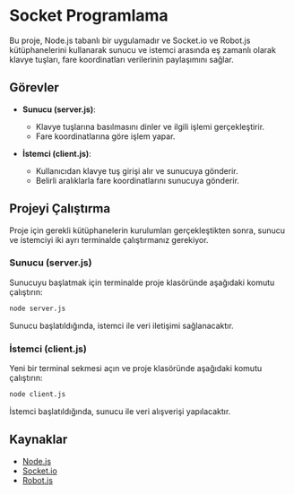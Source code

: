 # Socket Programlama

Bu proje, Node.js tabanlı bir uygulamadır ve Socket.io ve Robot.js kütüphanelerini kullanarak sunucu ve istemci arasında eş zamanlı olarak klavye tuşları, fare koordinatları verilerinin paylaşımını sağlar.

## Görevler 

- **Sunucu (server.js)**:
    - Klavye tuşlarına basılmasını dinler ve ilgili işlemi gerçekleştirir.
    - Fare koordinatlarına göre işlem yapar.

- **İstemci (client.js)**:
    - Kullanıcıdan klavye tuş girişi alır ve sunucuya gönderir.
    - Belirli aralıklarla fare koordinatlarını sunucuya gönderir.


## Projeyi Çalıştırma

Proje için gerekli kütüphanelerin kurulumları gerçekleştikten sonra, sunucu ve istemciyi iki ayrı terminalde çalıştırmanız gerekiyor.

### Sunucu (server.js)

Sunucuyu başlatmak için terminalde proje klasöründe aşağıdaki komutu çalıştırın:

```bash
node server.js
```

Sunucu başlatıldığında, istemci ile veri iletişimi sağlanacaktır.

### İstemci (client.js)

Yeni bir terminal sekmesi açın ve proje klasöründe aşağıdaki komutu çalıştırın:

```bash
node client.js
```

İstemci başlatıldığında, sunucu ile veri alışverişi yapılacaktır.

## Kaynaklar

- [Node.js](https://nodejs.org/)
- [Socket.io](https://socket.io/)
- [Robot.js](https://github.com/octalmage/robotjs)
